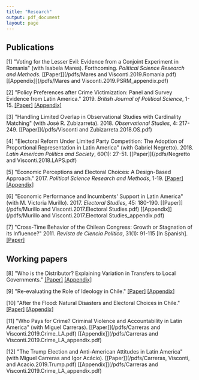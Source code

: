 ```yaml
---
title: "Research"
output: pdf_document
layout: page
---
```


## Publications

[1] "Voting for the Lesser Evil: Evidence from a Conjoint Experiment in Romania" (with Isabela Mares). Forthcoming. *Political Science Research and Methods*. [[Paper]](/pdfs/Mares and Visconti.2019.Romania.pdf) [[Appendix]](/pdfs/Mares and Visconti.2019.PSRM_appendix.pdf)

[2] "Policy Preferences after Crime Victimization: Panel and Survey Evidence from Latin America." 2019. *British Journal of Political Science*, 1-15. [[Paper]](/pdfs/Visconti.2019.BJPS.pdf) [[Appendix]](/pdfs/Visconti.2019.BJPS_appendix.pdf)

[3] "Handling Limited Overlap in Observational Studies with Cardinality Matching" (with José R. Zubizarreta). 2018. *Observational Studies*, 4: 217-249. [[Paper]](/pdfs/Visconti and Zubizarreta.2018.OS.pdf)

[4] "Electoral Reform Under Limited Party Competition: The Adoption of Proportional Representation in Latin America" (with Gabriel Negretto). 2018. *Latin American Politics and Society*, 60(1): 27-51. [[Paper]](/pdfs/Negretto and Visconti.2018.LAPS.pdf)

[5] "Economic Perceptions and Electoral Choices: A Design-Based Approach." 2017. *Political Science Research and Methods*, 1-19. [[Paper]](/pdfs/Visconti.2017.PSRM.pdf) [[Appendix]](/pdfs/Visconti.2017.PSRM_appendix.pdf)

[6] "Economic Performance and Incumbents' Support in Latin America" (with M. Victoria Murillo). 2017. *Electoral Studies*, 45: 180-190. [[Paper]](/pdfs/Murillo and Visconti.2017.Electoral Studies.pdf) [[Appendix]](/pdfs/Murillo and Visconti.2017.Electoral Studies_appendix.pdf) 

[7] "Cross-Time Behavior of the Chilean Congress: Growth or Stagnation of its Influence?" 2011. *Revista de Ciencia Politica*, 31(1): 91-115 [In Spanish]. 
[[Paper]](/pdfs/Visconti.2011.RCP.pdf)

## Working papers

[8] "Who is the Distributor? Explaining Variation in Transfers to Local Governments." [[Paper]](/pdfs/Visconti.2018.PMU.pdf) [[Appendix]](/pdfs/Visconti.2018.PMU_appendix.pdf)

[9] "Re-evaluating the Role of Ideology in Chile." [[Paper]](/pdfs/Visconti.2019.Chile_ideology.pdf) [[Appendix]](/pdfs/Visconti.2019.Chile_ideology_appendix.pdf)

[10] "After the Flood: Natural Disasters and Electoral Choices in Chile." [[Paper]](/pdfs/Visconti.2019.Floods.pdf) [[Appendix]](/pdfs/Visconti.2019.Floods_appendix.pdf)

[11] "Who Pays for Crime? Criminal Violence and Accountability in Latin America" (with Miguel Carreras). [[Paper]](/pdfs/Carreras and Visconti.2019.Crime_LA.pdf) [[Appendix]](/pdfs/Carreras and Visconti.2019.Crime_LA_appendix.pdf)

[12] "The Trump Election and Anti-American Attitudes in Latin America" (with Miguel Carreras and Igor Acácio). [[Paper]](/pdfs/Carreras, Visconti, and Acacio.2019.Trump.pdf) [[Appendix]](/pdfs/Carreras and Visconti.2019.Crime_LA_appendix.pdf)
